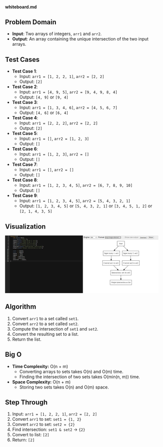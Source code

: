 #### whiteboard.md

## Problem Domain
- **Input**: Two arrays of integers, `arr1` and `arr2`.
- **Output**: An array containing the unique intersection of the two input arrays.

## Test Cases
- **Test Case 1**:
  - Input: `arr1 = [1, 2, 2, 1]`, `arr2 = [2, 2]`
  - Output: `[2]`
- **Test Case 2**:
  - Input: `arr1 = [4, 9, 5]`, `arr2 = [9, 4, 9, 8, 4]`
  - Output: `[4, 9]` or `[9, 4]`
- **Test Case 3**:
  - Input: `arr1 = [1, 3, 4, 6]`, `arr2 = [4, 5, 6, 7]`
  - Output: `[4, 6]` or `[6, 4]`
- **Test Case 4**:
  - Input: `arr1 = [2, 2, 2]`, `arr2 = [2, 2]`
  - Output: `[2]`
- **Test Case 5**:
  - Input: `arr1 = []`, `arr2 = [1, 2, 3]`
  - Output: `[]`
- **Test Case 6**:
  - Input: `arr1 = [1, 2, 3]`, `arr2 = []`
  - Output: `[]`
- **Test Case 7**:
  - Input: `arr1 = []`, `arr2 = []`
  - Output: `[]`
- **Test Case 8**:
  - Input: `arr1 = [1, 2, 3, 4, 5]`, `arr2 = [6, 7, 8, 9, 10]`
  - Output: `[]`
- **Test Case 9**:
  - Input: `arr1 = [1, 2, 3, 4, 5]`, `arr2 = [5, 4, 3, 2, 1]`
  - Output: `[1, 2, 3, 4, 5]` or `[5, 4, 3, 2, 1]` or `[3, 4, 5, 1, 2]` or `[2, 1, 4, 3, 5]`

## Visualization
![alt text](<لقطة شاشة 2024-07-31 080450.png>)

## Algorithm
1. Convert `arr1` to a set called `set1`.
2. Convert `arr2` to a set called `set2`.
3. Compute the intersection of `set1` and `set2`.
4. Convert the resulting set to a list.
5. Return the list.

## Big O
- **Time Complexity:** O(n + m)
  - Converting arrays to sets takes O(n) and O(m) time.
  - Finding the intersection of two sets takes O(min(n, m)) time.
- **Space Complexity:** O(n + m)
  - Storing two sets takes O(n) and O(m) space.

## Step Through
1. Input: `arr1 = [1, 2, 2, 1]`, `arr2 = [2, 2]`
2. Convert `arr1` to set: `set1 = {1, 2}`
3. Convert `arr2` to set: `set2 = {2}`
4. Find intersection: `set1 & set2` → `{2}`
5. Convert to list: `[2]`
6. Return: `[2]`
